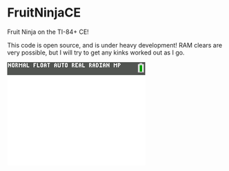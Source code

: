 # FruitNinjaCE
Fruit Ninja on the TI-84+ CE!

This code is open source, and is under heavy development! RAM clears are very possible, but I will try to get any kinks worked out as I go.

![Current Screenshot](https://raw.githubusercontent.com/Michael2-3B/FruitNinjaCE/master/devScreenshots/update.png)
